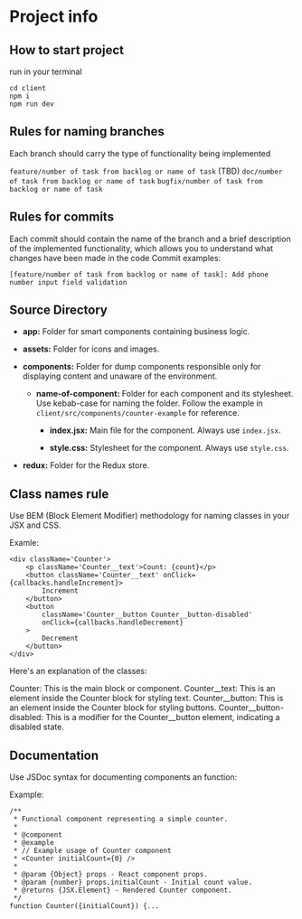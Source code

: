 # Project info

## How to start project

run in your terminal

```
cd client
npm i
npm run dev
```

## Rules for naming branches
Each branch should carry the type of functionality being implemented

`feature/number of task from backlog or name of task` (TBD)
`doc/number of task from backlog or name of task`
`bugfix/number of task from backlog or name of task`

## Rules for commits
Each commit should contain the name of the branch and a brief description of the implemented functionality, which allows you to understand what changes have been made in the code
Commit examples:

```
[feature/number of task from backlog or name of task]: Add phone number input field validation
```

## Source Directory

- **app:** Folder for smart components containing business logic.

- **assets:** Folder for icons and images.

- **components:** Folder for dump components responsible only for displaying content and unaware of the environment.

  - **name-of-component:** Folder for each component and its stylesheet. Use kebab-case for naming the folder. Follow the example in `client/src/components/counter-example` for reference.

    - **index.jsx:** Main file for the component. Always use `index.jsx`.

    - **style.css:** Stylesheet for the component. Always use `style.css`.

- **redux:** Folder for the Redux store.

## Class names rule
Use BEM (Block Element Modifier) methodology for naming classes in your JSX and CSS.

Examle: 
```
<div className='Counter'>
	<p className='Counter__text'>Count: {count}</p>
	<button className='Counter__text' onClick={callbacks.handleIncrement}>
		Increment
	</button>
	<button
		className='Counter__button Counter__button-disabled'
		onClick={callbacks.handleDecrement}
	>
		Decrement
	</button>
</div>
```

Here's an explanation of the classes:

Counter: This is the main block or component.
Counter__text: This is an element inside the Counter block for styling text.
Counter__button: This is an element inside the Counter block for styling buttons.
Counter__button-disabled: This is a modifier for the Counter__button element, indicating a disabled state.

## Documentation
Use JSDoc syntax for documenting components an function:

Example: 

```
/**
 * Functional component representing a simple counter.
 *
 * @component
 * @example
 * // Example usage of Counter component
 * <Counter initialCount={0} />
 *
 * @param {Object} props - React component props.
 * @param {number} props.initialCount - Initial count value.
 * @returns {JSX.Element} - Rendered Counter component.
 */
function Counter({initialCount}) {...
```

